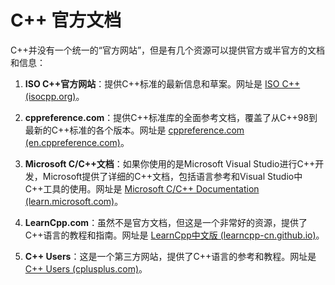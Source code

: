 # C++ 官方文档

C++并没有一个统一的“官方网站”，但是有几个资源可以提供官方或半官方的文档和信息：

1. **ISO C++官方网站**：提供C++标准的最新信息和草案。网址是 [ISO C++ (isocpp.org)](https://isocpp.org/)。

2. **cppreference.com**：提供C++标准库的全面参考文档，覆盖了从C++98到最新的C++标准的各个版本。网址是 [cppreference.com (en.cppreference.com)](https://en.cppreference.com/w/)。

3. **Microsoft C/C++文档**：如果你使用的是Microsoft Visual Studio进行C++开发，Microsoft提供了详细的C++文档，包括语言参考和Visual Studio中C++工具的使用。网址是 [Microsoft C/C++ Documentation (learn.microsoft.com)](https://learn.microsoft.com/zh-cn/cpp/?view=msvc-170)。

4. **LearnCpp.com**：虽然不是官方文档，但这是一个非常好的资源，提供了C++语言的教程和指南。网址是 [LearnCpp中文版 (learncpp-cn.github.io)](https://learncpp-cn.github.io/)。

5. **C++ Users**：这是一个第三方网站，提供了C++语言的参考和教程。网址是 [C++ Users (cplusplus.com)](https://cplusplus.com/)。



